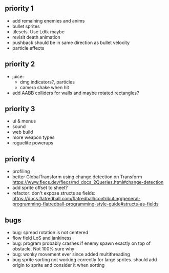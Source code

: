 ## priority 1
- add remaining enemies and anims
- bullet sprites
- tilesets. Use Ldtk maybe
- revisit death animation
- pushback should be in same direction as bullet velocity
- particle effects

## priority 2
- juice:
  - dmg indicators?, particles
  - camera shake when hit
- add AABB colliders for walls and maybe rotated rectangles?

## priority 3
- ui & menus
- sound
- web build
- more weapon types
- roguelite powerups

## priority 4
- profiling
- better GlobalTransform using change detection on Transform https://www.flecs.dev/flecs/md_docs_2Queries.html#change-detection
- add sprite offset to sheet?
- refactor: don't expose structs as fields: https://docs.flatredball.com/flatredball/contributing/general-programming-flatredball-programming-style-guide#structs-as-fields

## bugs
- bug: spread rotation is not centered
- flow field LoS and jankiness
- bug: program probably crashes if enemy spawn exactly on top of obstacle. Not 100% sure why
- bug: wonky movement ever since added multithreading
- bug sprite sorting not working correctly for large sprites. should add origin to sprite and consider it when sorting